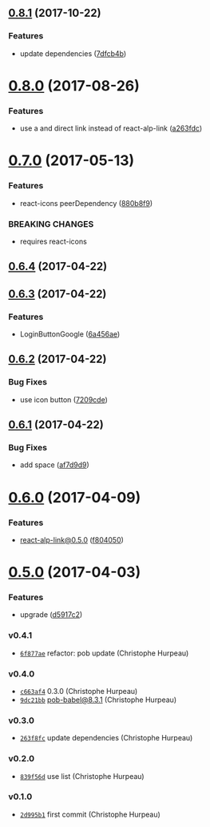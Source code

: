 <a name="0.8.1"></a>
## [0.8.1](https://github.com/alpjs/react-alp-login/compare/v0.8.0...v0.8.1) (2017-10-22)


### Features

* update dependencies ([7dfcb4b](https://github.com/alpjs/react-alp-login/commit/7dfcb4b))


<a name="0.8.0"></a>
# [0.8.0](https://github.com/alpjs/react-alp-login/compare/v0.7.0...v0.8.0) (2017-08-26)


### Features

* use a and direct link instead of react-alp-link ([a263fdc](https://github.com/alpjs/react-alp-login/commit/a263fdc))


<a name="0.7.0"></a>
# [0.7.0](https://github.com/alpjs/react-alp-login/compare/v0.6.4...v0.7.0) (2017-05-13)


### Features

* react-icons peerDependency ([880b8f9](https://github.com/alpjs/react-alp-login/commit/880b8f9))


### BREAKING CHANGES

* requires react-icons


<a name="0.6.4"></a>
## [0.6.4](https://github.com/alpjs/react-alp-login/compare/v0.6.3...v0.6.4) (2017-04-22)


<a name="0.6.3"></a>
## [0.6.3](https://github.com/alpjs/react-alp-login/compare/v0.6.2...v0.6.3) (2017-04-22)


### Features

* LoginButtonGoogle ([6a456ae](https://github.com/alpjs/react-alp-login/commit/6a456ae))


<a name="0.6.2"></a>
## [0.6.2](https://github.com/alpjs/react-alp-login/compare/v0.6.1...v0.6.2) (2017-04-22)


### Bug Fixes

* use icon button ([7209cde](https://github.com/alpjs/react-alp-login/commit/7209cde))


<a name="0.6.1"></a>
## [0.6.1](https://github.com/alpjs/react-alp-login/compare/v0.6.0...v0.6.1) (2017-04-22)


### Bug Fixes

* add space ([af7d9d9](https://github.com/alpjs/react-alp-login/commit/af7d9d9))


<a name="0.6.0"></a>
# [0.6.0](https://github.com/alpjs/react-alp-login/compare/v0.5.0...v0.6.0) (2017-04-09)


### Features

* react-alp-link@0.5.0 ([f804050](https://github.com/alpjs/react-alp-login/commit/f804050))


<a name="0.5.0"></a>
# [0.5.0](https://github.com/alpjs/react-alp-login/compare/v0.4.1...v0.5.0) (2017-04-03)


### Features

* upgrade ([d5917c2](https://github.com/alpjs/react-alp-login/commit/d5917c2))


### v0.4.1

- [`6f877ae`](https://github.com/alpjs/react-alp-login/commit/6f877ae5d7b932a2e7313873aedeecf3dc6f375f) refactor: pob update (Christophe Hurpeau)

### v0.4.0

- [`c663af4`](https://github.com/alpjs/react-alp-login/commit/c663af498ff2123966bd58093924efe43d1d0307) 0.3.0 (Christophe Hurpeau)
- [`9dc21bb`](https://github.com/alpjs/react-alp-login/commit/9dc21bbc2a2ed3dd4185ebd7d66d8dfc14eebc87) pob-babel@8.3.1 (Christophe Hurpeau)

### v0.3.0

- [`263f8fc`](https://github.com/alpjs/react-alp-login/commit/263f8fcb68005775be1c551f196fa8e8d16031d4) update dependencies (Christophe Hurpeau)

### v0.2.0

- [`839f56d`](https://github.com/alpjs/react-alp-login/commit/839f56da9eeceb480e8fb9d13c67dbe732a8184e) use list (Christophe Hurpeau)

### v0.1.0

- [`2d995b1`](https://github.com/alpjs/react-alp-login/commit/2d995b1ac2787748c5bf1ddf74997a042647820a) first commit (Christophe Hurpeau)
